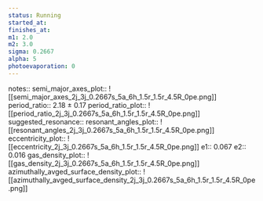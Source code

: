 ```yaml
---
status: Running
started_at:
finishes_at:
m1: 2.0
m2: 3.0
sigma: 0.2667
alpha: 5
photoevaporation: 0
---
```


notes::
semi_major_axes_plot:: ![[semi_major_axes_2j_3j_0.2667s_5a_6h_1.5r_1.5r_4.5R_0pe.png]]
period_ratio:: 2.18 ± 0.17
period_ratio_plot:: ![[period_ratio_2j_3j_0.2667s_5a_6h_1.5r_1.5r_4.5R_0pe.png]]
suggested_resonance:: 
resonant_angles_plot:: ![[resonant_angles_2j_3j_0.2667s_5a_6h_1.5r_1.5r_4.5R_0pe.png]]
eccentricity_plot:: ![[eccentricity_2j_3j_0.2667s_5a_6h_1.5r_1.5r_4.5R_0pe.png]]
e1:: 0.067
e2:: 0.016
gas_density_plot:: ![[gas_density_2j_3j_0.2667s_5a_6h_1.5r_1.5r_4.5R_0pe.png]]
azimuthally_avged_surface_density_plot:: ![[azimuthally_avged_surface_density_2j_3j_0.2667s_5a_6h_1.5r_1.5r_4.5R_0pe.png]]
